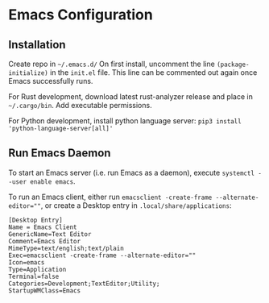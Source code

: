 # Emacs Configuration

## Installation
Create repo in ```~/.emacs.d/```
On first install, uncomment the line ```(package-initialize)``` in the ```init.el``` file. This line can be commented out again once Emacs successfully runs.

For Rust development, download latest rust-analyzer release and place in ```~/.cargo/bin```. Add executable permissions.

For Python development, install python language server: ```pip3 install 'python-language-server[all]'```

## Run Emacs Daemon
To start an Emacs server (i.e. run Emacs as a daemon), execute ```systemctl --user enable emacs```.

To run an Emacs client, either run ```emacsclient -create-frame --alternate-editor=""```, or create a Desktop entry in ```.local/share/applications```:

```
[Desktop Entry]
Name = Emacs Client
GenericName=Text Editor
Comment=Emacs Editor
MimeType=text/english;text/plain
Exec=emacsclient -create-frame --alternate-editor=""
Icon=emacs
Type=Application
Terminal=false
Categories=Development;TextEditor;Utility;
StartupWMClass=Emacs
```
